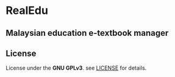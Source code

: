 # RealEdu  

## Malaysian education e-textbook manager  

## License  

License under the **GNU GPLv3**. see [LICENSE](LICENSE) for details.  

